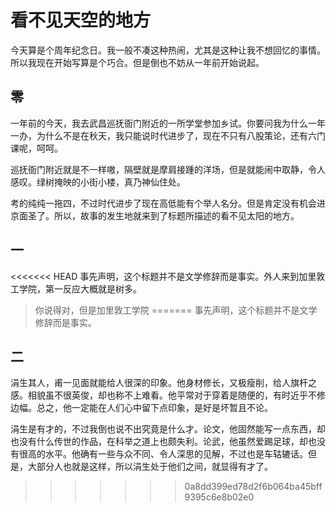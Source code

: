 # 看不见天空的地方

今天算是个周年纪念日。我一般不凑这种热闹，尤其是这种让我不想回忆的事情。所以我现在开始写算是个巧合。但是倒也不妨从一年前开始说起。

## 零

一年前的今天，我去武昌巡抚衙门附近的一所学堂参加乡试。你要问我为什么一年一办，为什么不是在秋天，我只能说时代进步了，现在不只有八股策论，还有六门课呢，呵呵。

巡抚衙门附近就是不一样嗷，隔壁就是摩肩接踵的洋场，但是就能闹中取静，令人感叹。绿树掩映的小街小楼，真乃神仙住处。

考的纯纯一拖四，不过时代进步了现在高低能有个举人名分。但是肯定没有机会进京面圣了。所以，故事的发生地就来到了标题所描述的看不见太阳的地方。

## 一
 
<<<<<<< HEAD
事先声明，这个标题并不是文学修辞而是事实。外人来到加里敦工学院，第一反应大概就是树多。

>你说得对，但是加里敦工学院
=======
事先声明，这个标题并不是文学修辞而是事实。

## 二

涓生其人，甫一见面就能给人很深的印象。他身材修长，又极瘦削，给人旗杆之感。相貌虽不很英俊，却也称不上难看。他平常对于穿着是随便的，有时近乎不修边幅。总之，他一定能在人们心中留下点印象，是好是坏暂且不论。

涓生是有才的，不过我倒也说不出究竟是什么才。论文，他固然能写一点东西，却也没有什么传世的作品，在科举之道上也颇失利。论武，他虽然爱踢足球，却也没有很高的水平。他确有一些与众不同、令人深思的见解，不过也是车轱辘话。但是，大部分人也就是这样，所以涓生处于他们之间，就显得有才了。

>>>>>>> 0a8dd399ed78d2f6b064ba45bff9395c6e8b02e0
